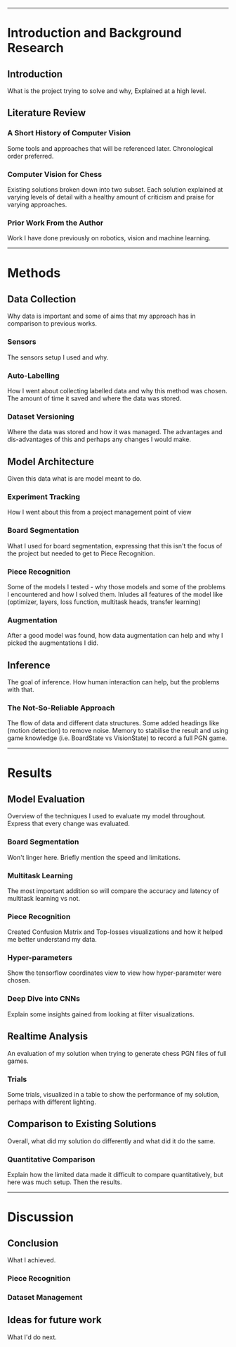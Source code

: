 
---
# Introduction and Background Research

## Introduction  
What is the project trying to solve and why,  Explained at a high level.

## Literature Review 
### A Short History of Computer Vision
Some tools and approaches that will be referenced later.  Chronological order preferred.
### Computer Vision for Chess  
Existing solutions broken down into two subset.  Each solution explained at varying 
levels of detail with a healthy amount of criticism and praise for varying approaches.
### Prior Work From the Author
Work I have done previously on robotics, vision and machine learning.

---
# Methods

## Data Collection
Why data is important and some of aims that my approach has in comparison to previous works.
### Sensors
The sensors setup I used and why.
### Auto-Labelling
How I went about collecting labelled data and why this method was chosen.  The amount of time it saved and where the data was stored.
### Dataset Versioning
Where the data was stored and how it was managed.  The advantages and dis-advantages of this and perhaps any changes I would make.

## Model Architecture
Given this data what is are model meant to do.
### Experiment Tracking
How I went about this from a project management point of view
### Board Segmentation
What I used for board segmentation, expressing that this isn't the focus of the project but needed to get to Piece Recognition.
### Piece Recognition
Some of the models I tested - why those models and some of the problems I encountered and how I solved them.
Inludes all features of the model like (optimizer, layers, loss function, multitask heads, transfer learning)
### Augmentation
After a good model was found, how data augmentation can help and why I picked the augmentations I did.

## Inference
The goal of inference.  How human interaction can help, but the problems with that.
### The Not-So-Reliable Approach
The flow of data and different data structures.  Some added headings like (motion detection) to remove noise.  Memory to stabilise the result and using game knowledge (i.e. BoardState vs VisionState) to record a full PGN game.

---
# Results

## Model Evaluation
Overview of the techniques I used to evaluate my model throughout. Express that every change was evaluated.
### Board Segmentation
Won't linger here.  Briefly mention the speed and limitations.  
### Multitask Learning
The most important addition so will compare the accuracy and latency of multitask learning vs not.
### Piece Recognition
Created Confusion Matrix and Top-losses visualizations and how it helped me better understand my data.
### Hyper-parameters
Show the tensorflow coordinates view to view how hyper-parameter were chosen.
### Deep Dive into CNNs
Explain some insights gained from looking at filter visualizations.

## Realtime Analysis
An evaluation of my solution when trying to generate chess PGN files of full games.
### Trials
Some trials, visualized in a table to show the performance of my solution, perhaps with different lighting.

## Comparison to Existing Solutions
Overall, what did my solution do differently and what did it do the same.
### Quantitative Comparison
Explain how the limited data made it difficult to compare quantitatively, but here was much setup.
Then the results.

---
# Discussion

## Conclusion
What I achieved.
### Piece Recognition
### Dataset Management

## Ideas for future work
What I'd do next.